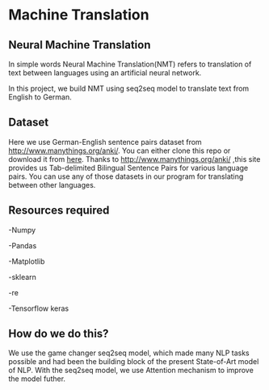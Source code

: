 # Machine Translation

## Neural Machine Translation

In simple words Neural Machine Translation(NMT) refers to translation of text between languages using an artificial neural network.

In this project, we build NMT using seq2seq model to translate text from English to German.

## Dataset
Here we use German-English sentence pairs dataset from http://www.manythings.org/anki/. You can either clone this repo or download it from [here](http://www.manythings.org/anki/deu-eng.zip).
Thanks to http://www.manythings.org/anki/ ,this site provides us Tab-delimited Bilingual Sentence Pairs for various language pairs. You can use any of those datasets in our program for translating between other languages.

## Resources required
-Numpy

-Pandas

-Matplotlib

-sklearn

-re

-Tensorflow keras

## How do we do this?
We use the game changer seq2seq model, which made many NLP tasks possible and had been the building block of the present State-of-Art model of NLP.
With the seq2seq model, we use Attention mechanism to improve the model futher.

